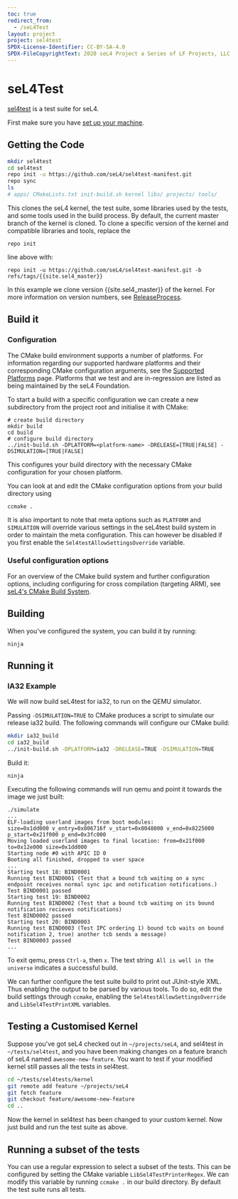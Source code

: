 ```yaml
---
toc: true
redirect_from:
  - /seL4Test
layout: project
project: sel4test
SPDX-License-Identifier: CC-BY-SA-4.0
SPDX-FileCopyrightText: 2020 seL4 Project a Series of LF Projects, LLC.
---
```


# seL4Test

[sel4test](https://github.com/seL4/sel4test-manifest) is a test suite for seL4.

First make sure you have
[set up your machine](/HostDependencies#sel4-build-dependencies).

## Getting the Code

```bash
mkdir sel4test
cd sel4test
repo init -u https://github.com/seL4/sel4test-manifest.git
repo sync
ls
# apps/ CMakeLists.txt init-build.sh kernel libs/ projects/ tools/
```

This clones the seL4 kernel, the test suite, some libraries used by the
tests, and some tools used in the build process. By default, the current
master branch of the kernel is cloned. To clone a specific version of
the kernel and compatible libraries and tools, replace the
```
repo init
```
line above with:
```
repo init -u https://github.com/seL4/sel4test-manifest.git -b refs/tags/{{site.sel4_master}}
```

In this example we clone version {{site.sel4_master}} of the kernel. For more information on version
numbers, see [ReleaseProcess](/ReleaseProcess#version-numbers).

## Build it
### Configuration

The CMake build environment supports a number of platforms. For information regarding our supported hardware platforms and their corresponding CMake
configuration arguments, see the [Supported Platforms](/Hardware) page. Platforms that we test and are in-regression are listed as being maintained by the seL4 Foundation.

To start a build with a specific configuration we can create a new subdirectory from the project root
and initialise it with CMake:

```
# create build directory
mkdir build
cd build
# configure build directory
../init-build.sh -DPLATFORM=<platform-name> -DRELEASE=[TRUE|FALSE] -DSIMULATION=[TRUE|FALSE]
```
This configures your build directory with the necessary CMake configuration for your chosen platform.

You can look at and edit the CMake configuration options from your build directory using

```
ccmake .
```

It is also important to note that meta options such as `PLATFORM` and `SIMULATION` will override various settings in the
seL4test build system in order to maintain the meta configuration. This can however be disabled if you first
enable the `Sel4testAllowSettingsOverride` variable.

### Useful configuration options
For an overview of the CMake build system and further configuration options, including configuring for
cross compilation (targeting ARM), see [seL4's CMake Build System](/Developing/Building/Using).

## Building
When you've configured the system, you can build it by running:

```
ninja
```

## Running it

### IA32 Example
We will now build seL4test for ia32, to run on the QEMU simulator.

Passing `-DSIMULATION=TRUE` to CMake produces a script to simulate our release ia32 build. The following commands
will configure our CMake build:

```bash
mkdir ia32_build
cd ia32_build
../init-build.sh -DPLATFORM=ia32 -DRELEASE=TRUE -DSIMULATION=TRUE
```

Build it:
```
ninja
```

Executing the following commands will run qemu and point it towards the image we just built:
```
./simulate
...
ELF-loading userland images from boot modules:
size=0x1dd000 v_entry=0x806716f v_start=0x8048000 v_end=0x8225000 p_start=0x21f000 p_end=0x3fc000
Moving loaded userland images to final location: from=0x21f000 to=0x12e000 size=0x1dd000
Starting node #0 with APIC ID 0
Booting all finished, dropped to user space
...
Starting test 18: BIND0001
Running test BIND0001 (Test that a bound tcb waiting on a sync endpoint receives normal sync ipc and notification notifications.)
Test BIND0001 passed
Starting test 19: BIND0002
Running test BIND0002 (Test that a bound tcb waiting on its bound notification recieves notifications)
Test BIND0002 passed
Starting test 20: BIND0003
Running test BIND0003 (Test IPC ordering 1) bound tcb waits on bound notification 2, true) another tcb sends a message)
Test BIND0003 passed
...
```
To exit qemu, press `Ctrl-a`, then `x`. The text string` All is well in the universe` indicates a successful build.

We can further configure the test suite build to print out JUnit-style XML. Thus enabling the output to be parsed by various tools.
To do so, edit the build settings through `ccmake`, enabling the `Sel4testAllowSettingsOverride` and `LibSel4TestPrintXML` variables.

## Testing a Customised Kernel

Suppose you've got seL4 checked out in `~/projects/seL4`, and sel4test in
`~/tests/sel4test`, and you have been making changes on a feature branch of seL4 named
`awesome-new-feature`. You want to test if your modified kernel
still passes all the tests in sel4test.

```bash
cd ~/tests/sel4tests/kernel
git remote add feature ~/projects/seL4
git fetch feature
git checkout feature/awesome-new-feature
cd ..
```

Now the kernel in sel4test has been changed to your custom kernel.
Now just build and run the test suite as above.

## Running a subset of the tests
You can use a regular expression to select a subset of the
tests. This can be configured by setting the CMake variable `LibSel4TestPrinterRegex`. We can modify this
variable by running `ccmake .` in our build directory. By default the test suite runs all tests.
